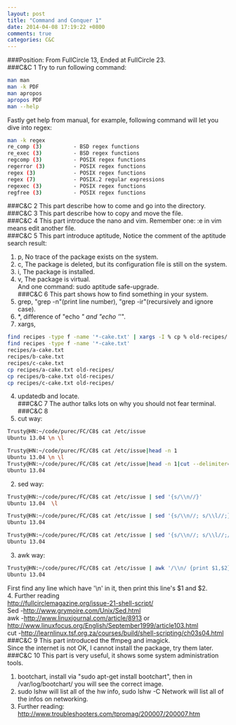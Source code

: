 ```yaml
---
layout: post
title: "Command and Conquer 1"
date: 2014-04-08 17:19:22 +0800
comments: true
categories: C&C
---
```

###Position: 
From FullCircle 13, Ended at FullCircle 23.     
###C&C 1
Try to run following command:    

```sh run.sh
man man
man -k PDF
man apropos
apropos PDF
man --help

```
Fastly get help from manual, for example, following command will let you dive into regex:    

```sh run.sh
man -k regex
re_comp (3)          - BSD regex functions
re_exec (3)          - BSD regex functions
regcomp (3)          - POSIX regex functions
regerror (3)         - POSIX regex functions
regex (3)            - POSIX regex functions
regex (7)            - POSIX.2 regular expressions
regexec (3)          - POSIX regex functions
regfree (3)          - POSIX regex functions

````
###C&C 2
This part describe how to come and go into the directory.
###C&C 3
This part describe how to copy and move the file.     
###C&C 4
This part introduce the nano and vim. Remember one: :e in vim means edit another file.     
###C&C 5
This part introduce aptitude, Notice the comment of the aptitude search result:    
1. p, No trace of the package exists on the system.    
2. c, The package is deleted, but its configuration file is still on the system.    
3. i, The package is installed.     
4. v, The package is virtual.    
And one command: sudo aptitude safe-upgrade.     
###C&C 6
This part shows how to find something in your system.    
1. grep, "grep -n"(print line number),  "grep -ir"(recursively and ignore case).    
2. *, difference of "echo *" and "echo '*'".    
3. xargs,     

```sh run.sh
find recipes -type f -name '*-cake.txt' | xargs -I % cp % old-recipes/
find recipes -type f -name '*-cake.txt'
recipes/a-cake.txt
recipes/b-cake.txt
recipes/c-cake.txt
cp recipes/a-cake.txt old-recipes/
cp recipes/b-cake.txt old-recipes/
cp recipes/c-cake.txt old-recipes/

```
4. updatedb and locate.     
###C&C 7
The author talks lots on why you should not fear terminal.    
###C&C 8
1. cut way:     

```sh cut.sh
Trusty@HN:~/code/purec/FC/C8$ cat /etc/issue
Ubuntu 13.04 \n \l

Trusty@HN:~/code/purec/FC/C8$ cat /etc/issue|head -n 1
Ubuntu 13.04 \n \l
Trusty@HN:~/code/purec/FC/C8$ cat /etc/issue|head -n 1|cut --delimiter=" " -f 1,2
Ubuntu 13.04

```
2. sed way:     

```sh sed.sh
Trusty@HN:~/code/purec/FC/C8$ cat /etc/issue | sed '{s/\\n//}'
Ubuntu 13.04  \l

Trusty@HN:~/code/purec/FC/C8$ cat /etc/issue | sed '{s/\\n//; s/\\l//;}'
Ubuntu 13.04  

Trusty@HN:~/code/purec/FC/C8$ cat /etc/issue | sed '{s/\\n//; s/\\l//;/^$/d}'
Ubuntu 13.04  

```
3. awk way:    

```sh awk.sh
Trusty@HN:~/code/purec/FC/C8$ cat /etc/issue | awk '/\\n/ {print $1,$2}'
Ubuntu 13.04

```
First find any line which have '\n' in it, then print this line's $1 and $2.    
4. Further reading    
http://fullcirclemagazine.org/issue-21-shell-script/    
Sed -http://www.grymoire.com/Unix/Sed.html    
awk -http://www.linuxjournal.com/article/8913 or http://www.linuxfocus.org/English/September1999/article103.html    
cut -http://learnlinux.tsf.org.za/courses/build/shell-scripting/ch03s04.html    
###C&C 9 
This part introduced the ffmpeg and imagick.     
Since the internet is not OK, I cannot install the package, try them later.    
###C&C 10
This part is very useful, it shows some system administration tools.    
1. bootchart, install via "sudo apt-get install bootchart", then in /var/log/bootchart/ you will see the correct image.    
2. sudo lshw will list all of the hw info, sudo lshw -C Network will list all of the infos on networking.     
3. Further reading: http://www.troubleshooters.com/tpromag/200007/200007.htm    



